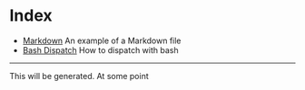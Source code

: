 # Index

- [Markdown](markdown.md) An example of a Markdown file
- [Bash Dispatch](bash-dispatch.md) How to dispatch with bash

---

This will be generated. At some point
